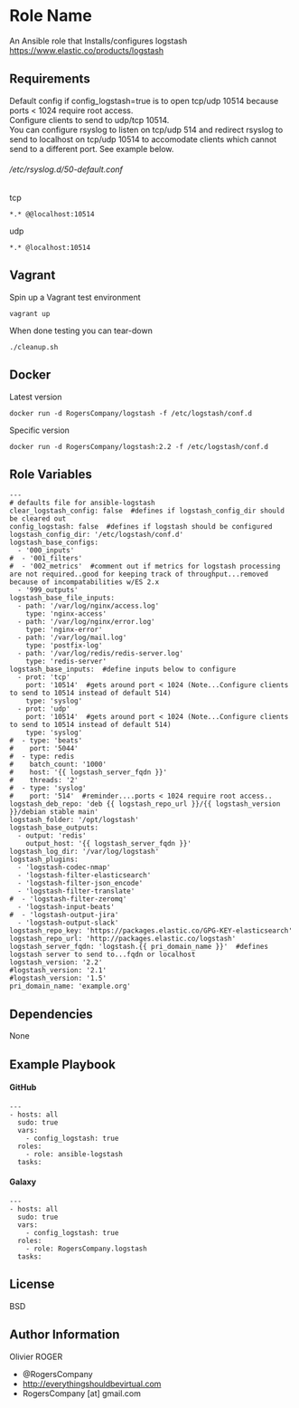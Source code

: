 Role Name
=========

An Ansible role that Installs/configures logstash https://www.elastic.co/products/logstash

Requirements
------------

Default config if config_logstash=true is to open tcp/udp 10514 because ports < 1024 require root access.  
Configure clients to send to udp/tcp 10514.  
You can configure rsyslog to listen on tcp/udp 514 and redirect rsyslog to send to localhost on tcp/udp 10514
to accomodate clients which cannot send to a different port. See example below.  
###### /etc/rsyslog.d/50-default.conf
tcp
````
*.* @@localhost:10514
````
udp
````
*.* @localhost:10514
````

Vagrant
-------
Spin up a Vagrant test environment  
````
vagrant up
````
When done testing you can tear-down  
````
./cleanup.sh
````

Docker
------
Latest version

````
docker run -d RogersCompany/logstash -f /etc/logstash/conf.d
````
Specific version  
````
docker run -d RogersCompany/logstash:2.2 -f /etc/logstash/conf.d
````  

Role Variables
--------------

````
---
# defaults file for ansible-logstash
clear_logstash_config: false  #defines if logstash_config_dir should be cleared out
config_logstash: false  #defines if logstash should be configured
logstash_config_dir: '/etc/logstash/conf.d'
logstash_base_configs:
  - '000_inputs'
#  - '001_filters'
#  - '002_metrics'  #comment out if metrics for logstash processing are not required..good for keeping track of throughput...removed because of incompatabilities w/ES 2.x
  - '999_outputs'
logstash_base_file_inputs:
  - path: '/var/log/nginx/access.log'
    type: 'nginx-access'
  - path: '/var/log/nginx/error.log'
    type: 'nginx-error'
  - path: '/var/log/mail.log'
    type: 'postfix-log'
  - path: '/var/log/redis/redis-server.log'
    type: 'redis-server'
logstash_base_inputs:  #define inputs below to configure
  - prot: 'tcp'
    port: '10514'  #gets around port < 1024 (Note...Configure clients to send to 10514 instead of default 514)
    type: 'syslog'
  - prot: 'udp'
    port: '10514'  #gets around port < 1024 (Note...Configure clients to send to 10514 instead of default 514)
    type: 'syslog'
#  - type: 'beats'
#    port: '5044'
#  - type: redis
#    batch_count: '1000'
#    host: '{{ logstash_server_fqdn }}'
#    threads: '2'
#  - type: 'syslog'
#    port: '514'  #reminder....ports < 1024 require root access..
logstash_deb_repo: 'deb {{ logstash_repo_url }}/{{ logstash_version }}/debian stable main'
logstash_folder: '/opt/logstash'
logstash_base_outputs:
  - output: 'redis'
    output_host: '{{ logstash_server_fqdn }}'
logstash_log_dir: '/var/log/logstash'
logstash_plugins:
  - 'logstash-codec-nmap'
  - 'logstash-filter-elasticsearch'
  - 'logstash-filter-json_encode'
  - 'logstash-filter-translate'
#  - 'logstash-filter-zeromq'
  - 'logstash-input-beats'
#  - 'logstash-output-jira'
  - 'logstash-output-slack'
logstash_repo_key: 'https://packages.elastic.co/GPG-KEY-elasticsearch'
logstash_repo_url: 'http://packages.elastic.co/logstash'
logstash_server_fqdn: 'logstash.{{ pri_domain_name }}'  #defines logstash server to send to...fqdn or localhost
logstash_version: '2.2'
#logstash_version: '2.1'
#logstash_version: '1.5'
pri_domain_name: 'example.org'
````

Dependencies
------------

None

Example Playbook
----------------

#### GitHub
````
---
- hosts: all
  sudo: true
  vars:
    - config_logstash: true
  roles:
    - role: ansible-logstash
  tasks:
````
#### Galaxy
````
---
- hosts: all
  sudo: true
  vars:
    - config_logstash: true
  roles:
    - role: RogersCompany.logstash
  tasks:
````

License
-------

BSD

Author Information
------------------

Olivier ROGER
- @RogersCompany
- http://everythingshouldbevirtual.com
- RogersCompany [at] gmail.com

